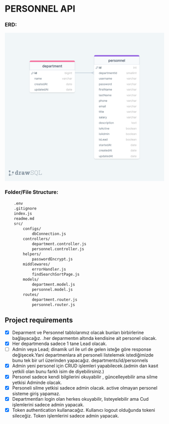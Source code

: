 # PERSONNEL API

### ERD:

![ERD](./erdPersonnelAPI.png)

### Folder/File Structure:

```
    .env
    .gitignore
    index.js
    readme.md
    src/
        configs/
            dbConnection.js
        controllers/
            department.controller.js
            personnel.controller.js
        helpers/
            passwordEncrypt.js
        middlewares/
            errorHandler.js
            findSearchSortPage.js
        models/
            department.model.js
            personnel.model.js
        routes/
            department.router.js
            personnel.router.js
```

## Project requirements

-   [x] Deparment ve Personnel tablolarımız olacak bunları birbirlerine bağlayacağız. .her deparmentın altında kendisine ait personel olacak.
-   [x] Her departmenda sadece 1 tane Lead olacak.
-   [ ] Admin veya Lead; dinamik url ile url de gelen isteğe göre response değişecek.Yani departmenlara ait personeli listelemek istediğimizde bunu tek bir url üzerinden yapacağız. departments/id/personnels
-   [x] Admin yeni personel için CRUD işlemleri yapabilecek.(admin dan kasıt yetkili olan bunu farklı isim de diyebilirsiniz.)
-   [x] Personel sadece kendi bilgilerini okuyabilir , güncelleyebilir ama silme yetkisi Adminde olacak.
-   [x] Personeli silme yetkisi sadece admin olacak.
        active olmayan personel sisteme giriş yapamaz.
-   [x] Departmentları login olan herkes okuyabilir, listeyelebilir ama Cud işlemlerini sadece admin yapacak.
-   [x] Token authentication kullanacağız. Kullanıcı logout olduğunda tokeni sileceğiz. Token işlemlerini sadece admin yapacak.

